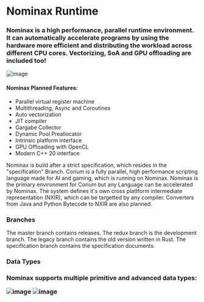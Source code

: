 # Nominax Runtime
<h3>Nominax is a high performance, parallel runtime environment.
It can automatically accelerate programs by using the hardware more efficient and distributing the workload across different CPU cores.
Vectorizing, SoA and GPU offloading are included too!</h4>

![image](https://user-images.githubusercontent.com/49988901/111071215-60b04f80-84d5-11eb-9ddb-cfda5fcd8eb7.png)


<h4>Nominax Planned Features:</h3>

- Parallel virtual register machine
- Multithreading, Async and Coroutines
- Auto vectorization
- JIT compiler
- Gargabe Collector
- Dynamic Pool Preallocator
- Intrinsic platform interface
- GPU Offloading with OpenCL
- Modern C++ 20 interface

Nominax is build after a strict specification, which resides in the "specification" Branch.
Corium is a fully parallel, high performance scripting language made for AI and gaming, which is running on Nominax.
Nominax is the primary environment for Corium but any Language can be accelerated by Nominax.
The system defines it's own cross plattform intermediate representation (NXIR), which can be targetted by any compiler.
Converters from Java and Python Bytecode to NXIR are also planned.

<h3> Branches </h3>
The master branch contains releases.
The redux branch is the development branch.
The legacy branch contains the old version written in Rust.
The specification branch contains the specification documents.

<h3> Data Types <h3>
Nominax supports multiple primitive and advanced data types:

![image](https://i.imgur.com/8ED4emK.png)
![image](https://user-images.githubusercontent.com/49988901/111071150-1d55e100-84d5-11eb-8612-9db0de2c8a80.png)
